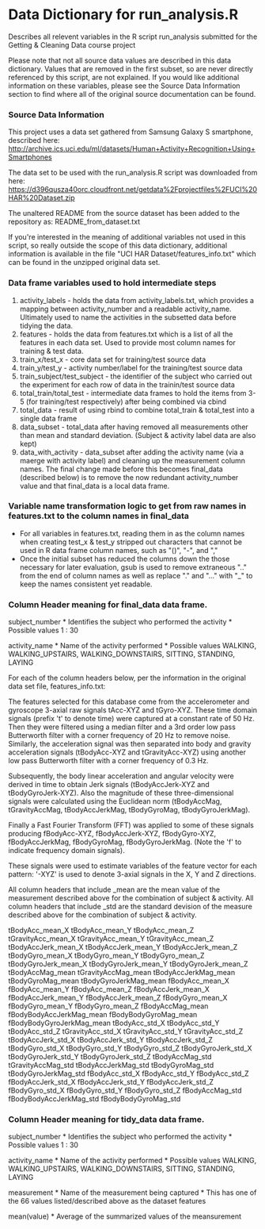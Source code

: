 # Data Dictionary for run_analysis.R

Describes all relevent variables in the R script run_analysis submitted for the Getting & Cleaning Data course project

Please note that not all source data values are described in this data dictionary.  Values that are removed in the first subset, so are never directly referenced by this script, are not explained.  If you would like additional information on these variables, please see the Source Data Information section to find where all of the original source documentation can be found.

### Source Data Information
This project uses a data set gathered from Samsung Galaxy S smartphone, described here:
http://archive.ics.uci.edu/ml/datasets/Human+Activity+Recognition+Using+Smartphones

The data set to be used with the run_analysis.R script was downloaded from here:
https://d396qusza40orc.cloudfront.net/getdata%2Fprojectfiles%2FUCI%20HAR%20Dataset.zip

The unaltered README from the source dataset has been added to the repository as:
README_from_dataset.txt

If you're interested in the meaning of additional variables not used in this script, so really outside the scope of this data dictionary, additional information is available in the file "UCI HAR Dataset/features_info.txt"  which can be found in the unzipped original data set.


### Data frame variables used to hold intermediate steps

1. activity_labels - holds the data from activity_labels.txt, which provides a mapping between activity_number and a readable activity_name.  Ultimately used to name the activities in the subsetted data before tidying the data.
2. features - holds the data from features.txt which is a list of all the features in each data set.  Used to provide most column names for training & test data.
3. train_x/test_x - core data set for training/test source data
4. train_y/test_y - activity number/label for the training/test source data
5. train_subject/test_subject - the identifier of the subject who carried out the experiment for each row of data in the trainin/test source data
6. total_train/total_test - intermediate data frames to hold the items from 3-5 (for training/test respectively) after being combined via cbind
7. total_data - result of using rbind to combine total_train & total_test into a single data frame
8. data_subset - total_data after having removed all measurements other than mean and standard deviation.  (Subject & activity label data are also kept)
9. data_with_activity - data_subset after adding the activity name (via a maerge with activity label) and cleaning up the measurement column names.  The final change made before this becomes final_data (described below) is to remove the now redundant activity_number value and that final_data is a local data frame.


### Variable name transformation logic to get from raw names in features.txt to the column names in final_data
* For all variables in features.txt, reading them in as the column names when creating test_x & test_y stripped out characters that cannot be used in R data frame column names, such as "()", "-", and ","
* Once the initial subset has reduced the columns down the those necessary for later evaluation, gsub is used to remove extraneous ".." from the end of column names as well as replace "." and "..." with "_" to keep the names consistent yet readable.

### Column Header meaning for final_data data frame.
subject_number 
	* Identifies the subject who performed the activity
	* Possible values 1 : 30

activity_name
	* Name of the activity performed
	* Possible values WALKING, WALKING_UPSTAIRS, WALKING_DOWNSTAIRS, SITTING, STANDING, LAYING

For each of the column headers below, per the information in the original data set file, features_info.txt:

The features selected for this database come from the accelerometer and gyroscope 3-axial raw signals tAcc-XYZ and tGyro-XYZ. These time domain signals (prefix 't' to denote time) were captured at a constant rate of 50 Hz. Then they were filtered using a median filter and a 3rd order low pass Butterworth filter with a corner frequency of 20 Hz to remove noise. Similarly, the acceleration signal was then separated into body and gravity acceleration signals (tBodyAcc-XYZ and tGravityAcc-XYZ) using another low pass Butterworth filter with a corner frequency of 0.3 Hz.

Subsequently, the body linear acceleration and angular velocity were derived in time to obtain Jerk signals (tBodyAccJerk-XYZ and tBodyGyroJerk-XYZ). Also the magnitude of these three-dimensional signals were calculated using the Euclidean norm (tBodyAccMag, tGravityAccMag, tBodyAccJerkMag, tBodyGyroMag, tBodyGyroJerkMag).

Finally a Fast Fourier Transform (FFT) was applied to some of these signals producing fBodyAcc-XYZ, fBodyAccJerk-XYZ, fBodyGyro-XYZ, fBodyAccJerkMag, fBodyGyroMag, fBodyGyroJerkMag. (Note the 'f' to indicate frequency domain signals).

These signals were used to estimate variables of the feature vector for each pattern:
'-XYZ' is used to denote 3-axial signals in the X, Y and Z directions.

All column headers that include _mean are the mean value of the measurement described above for the combination of subject & activity.
All column headers that include _std are the standard devision of the measure described above for the combination of subject & activity.

tBodyAcc_mean_X
tBodyAcc_mean_Y
tBodyAcc_mean_Z
tGravityAcc_mean_X
tGravityAcc_mean_Y
tGravityAcc_mean_Z
tBodyAccJerk_mean_X
tBodyAccJerk_mean_Y
tBodyAccJerk_mean_Z
tBodyGyro_mean_X
tBodyGyro_mean_Y
tBodyGyro_mean_Z
tBodyGyroJerk_mean_X
tBodyGyroJerk_mean_Y
tBodyGyroJerk_mean_Z
tBodyAccMag_mean
tGravityAccMag_mean
tBodyAccJerkMag_mean
tBodyGyroMag_mean
tBodyGyroJerkMag_mean
fBodyAcc_mean_X
fBodyAcc_mean_Y
fBodyAcc_mean_Z
fBodyAccJerk_mean_X
fBodyAccJerk_mean_Y
fBodyAccJerk_mean_Z
fBodyGyro_mean_X
fBodyGyro_mean_Y
fBodyGyro_mean_Z
fBodyAccMag_mean
fBodyBodyAccJerkMag_mean
fBodyBodyGyroMag_mean
fBodyBodyGyroJerkMag_mean
tBodyAcc_std_X
tBodyAcc_std_Y
tBodyAcc_std_Z
tGravityAcc_std_X
tGravityAcc_std_Y
tGravityAcc_std_Z
tBodyAccJerk_std_X
tBodyAccJerk_std_Y
tBodyAccJerk_std_Z
tBodyGyro_std_X
tBodyGyro_std_Y
tBodyGyro_std_Z
tBodyGyroJerk_std_X
tBodyGyroJerk_std_Y
tBodyGyroJerk_std_Z
tBodyAccMag_std
tGravityAccMag_std
tBodyAccJerkMag_std
tBodyGyroMag_std
tBodyGyroJerkMag_std
fBodyAcc_std_X
fBodyAcc_std_Y
fBodyAcc_std_Z
fBodyAccJerk_std_X
fBodyAccJerk_std_Y
fBodyAccJerk_std_Z
fBodyGyro_std_X
fBodyGyro_std_Y
fBodyGyro_std_Z
fBodyAccMag_std
fBodyBodyAccJerkMag_std
fBodyBodyGyroMag_std

### Column Header meaning for tidy_data data frame.

subject_number 
	* Identifies the subject who performed the activity
	* Possible values 1 : 30

activity_name
	* Name of the activity performed
	* Possible values WALKING, WALKING_UPSTAIRS, WALKING_DOWNSTAIRS, SITTING, STANDING, LAYING

measurement
	* Name of the measurement being captured
	* This has one of the 66 values listed/described above as the dataset features

mean(value)
	* Average of the summarized values of the meansurement
        
